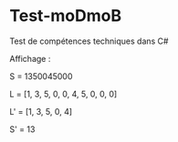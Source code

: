 # Test-moDmoB

Test de compétences techniques dans C#

Affichage :

S       = 1350045000

L       = [1, 3, 5, 0, 0, 4, 5, 0, 0, 0]

L'      = [1, 3, 5, 0, 4]

S'      = 13
